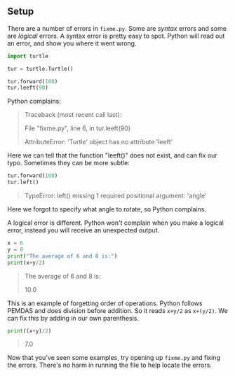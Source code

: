 ## Setup
There are a number of errors in `fixme.py`. Some are *syntax* errors and
some are *logical* errors. A syntax error is pretty easy to spot. Python
will read out an error, and show you where it went wrong.
```python
import turtle

tur = turtle.Turtle()

tur.forward(100)
tur.leeft(90)
```

Python complains:
> Traceback (most recent call last):
>
> File "fixme.py", line 6, in <module>
>    tur.leeft(90)
>
> AttributeError: 'Turtle' object has no attribute 'leeft'

Here we can tell that the function "leeft()" does not exist, and can fix
our typo. Sometimes they can be more subtle:

```python
tur.forward(100)
tur.left()
```

>TypeError: left() missing 1 required positional argument: 'angle'

Here we forgot to specify what angle to rotate, so Python complains.

A logical error is different. Python won't complain when you make a
logical error, instead you will receive an unexpected output.

```python
x = 6
y = 8
print("The average of 6 and 8 is:")
print(x+y/2)
```

>The average of 6 and 8 is:
>
>10.0

This is an example of forgetting order of operations. Python follows
PEMDAS and does division before addition. So it reads `x+y/2` as
 `x+(y/2)`. We can fix this by adding in our own parenthesis.
```python
print((x+y)/2)
```
> 7.0

Now that you've seen some examples, try opening up `fixme.py` and fixing
the errors. There's no harm in running the file to help locate the
errors.